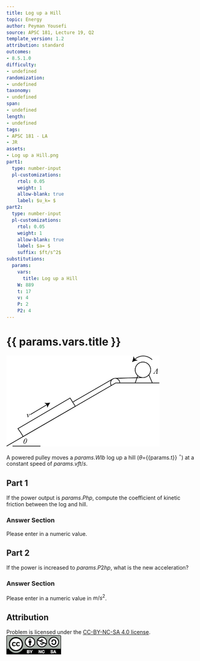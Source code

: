 ```yaml
---
title: Log up a Hill
topic: Energy
author: Peyman Yousefi
source: APSC 181, Lecture 19, Q2
template_version: 1.2
attribution: standard
outcomes:
- 8.5.1.0
difficulty:
- undefined
randomization:
- undefined
taxonomy:
- undefined
span:
- undefined
length:
- undefined
tags:
- APSC 181 - LA
- JR
assets:
- Log up a Hill.png
part1:
  type: number-input
  pl-customizations:
    rtol: 0.05
    weight: 1
    allow-blank: true
    label: $u_k= $
part2:
  type: number-input
  pl-customizations:
    rtol: 0.05
    weight: 1
    allow-blank: true
    label: $a= $
    suffix: $ft/s^2$
substitutions:
  params:
    vars:
      title: Log up a Hill
    W: 889
    t: 17
    v: 4
    P: 2
    P2: 4
---
```

# {{ params.vars.title }}
<img src="Log up a Hill.png" width=400>

A powered pulley moves a ${{params.W}} lb$ log up a hill ($\theta=${{params.t}} $^\circ$) at a constant speed of ${{params.v}}ft/s$.

## Part 1

If the power output is ${{params.P}}hp$, compute the coefficient of kinetic friction between the log and hill.

### Answer Section

Please enter in a numeric value.

## Part 2

If the power is increased to ${{params.P2}}hp$, what is the new acceleration?

### Answer Section

Please enter in a numeric value in $m/s^2$.

## Attribution

Problem is licensed under the [CC-BY-NC-SA 4.0 license](https://creativecommons.org/licenses/by-nc-sa/4.0/).<br> ![The Creative Commons 4.0 license requiring attribution-BY, non-commercial-NC, and share-alike-SA license.](https://raw.githubusercontent.com/firasm/bits/master/by-nc-sa.png)